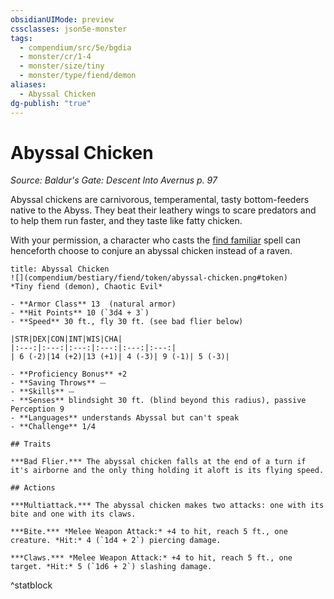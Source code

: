 ```yaml
---
obsidianUIMode: preview
cssclasses: json5e-monster
tags:
  - compendium/src/5e/bgdia
  - monster/cr/1-4
  - monster/size/tiny
  - monster/type/fiend/demon
aliases:
  - Abyssal Chicken
dg-publish: "true"
---
```

# Abyssal Chicken
*Source: Baldur's Gate: Descent Into Avernus p. 97*  

Abyssal chickens are carnivorous, temperamental, tasty bottom-feeders native to the Abyss. They beat their leathery wings to scare predators and to help them run faster, and they taste like fatty chicken.

With your permission, a character who casts the [find familiar](compendium/spells/find-familiar.md) spell can henceforth choose to conjure an abyssal chicken instead of a raven.

```ad-statblock
title: Abyssal Chicken
![](compendium/bestiary/fiend/token/abyssal-chicken.png#token)
*Tiny fiend (demon), Chaotic Evil*

- **Armor Class** 13  (natural armor)
- **Hit Points** 10 (`3d4 + 3`)
- **Speed** 30 ft., fly 30 ft. (see bad flier below)

|STR|DEX|CON|INT|WIS|CHA|
|:---:|:---:|:---:|:---:|:---:|:---:|
| 6 (-2)|14 (+2)|13 (+1)| 4 (-3)| 9 (-1)| 5 (-3)|

- **Proficiency Bonus** +2
- **Saving Throws** ⏤
- **Skills** ⏤
- **Senses** blindsight 30 ft. (blind beyond this radius), passive Perception 9
- **Languages** understands Abyssal but can't speak
- **Challenge** 1/4

## Traits

***Bad Flier.*** The abyssal chicken falls at the end of a turn if it's airborne and the only thing holding it aloft is its flying speed.

## Actions

***Multiattack.*** The abyssal chicken makes two attacks: one with its bite and one with its claws.

***Bite.*** *Melee Weapon Attack:* +4 to hit, reach 5 ft., one creature. *Hit:* 4 (`1d4 + 2`) piercing damage.

***Claws.*** *Melee Weapon Attack:* +4 to hit, reach 5 ft., one target. *Hit:* 5 (`1d6 + 2`) slashing damage.
```
^statblock